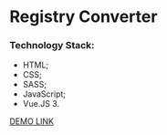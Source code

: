 # Registry Converter #

### Technology Stack: ###

* HTML;
* CSS;
* SASS;
* JavaScript;
* Vue.JS 3.

[DEMO LINK](https://billizane.github.io/vue_js_registry_converter/)
